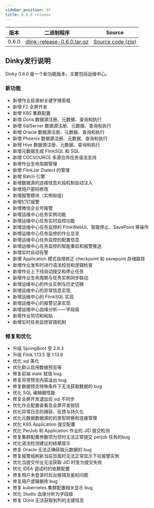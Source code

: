 ```yaml
---
sidebar_position: 97
title: 0.6.0 release
---
```


| 版本   | 二进制程序                                                                                                                | Source                                                                               |
|-------|----------------------------------------------------------------------------------------------------------------------|--------------------------------------------------------------------------------------|
| 0.6.0 | [dlink-release-0.6.0.tar.gz](https://github.com/DataLinkDC/dlink/releases/download/0.6.0/dlink-release-0.6.0.tar.gz) | [Source code (zip)](https://github.com/DataLinkDC/dlink/archive/refs/tags/0.6.0.zip) |


## Dinky发行说明

Dinky 0.6.0 是一个新功能版本，主要包括运维中心。

### 新功能

- 新增作业目录树关键字搜索框
- 新增 F2 全屏开发
- 新增 K8S 集群配置
- 新增 Doris 数据源注册、元数据、查询和执行
- 新增 SqlServer 数据源注册、元数据、查询和执行
- 新增 Oracle 数据源注册、元数据、查询和执行
- 新增 Phoenix 数据源注册、元数据、查询和执行
- 新增 Hive 数据源注册、元数据、查询和执行
- 新增元数据生成 FlinkSQL 和 SQL
- 新增 CDCSOURCE 多源合并任务语法支持
- 新增作业生命周期管理
- 新增 FlinkJar Dialect 的管理
- 新增 Batch 引擎
- 新增数据源的连接信息片段机制自动注入
- 新增用户密码修改
- 新增报警模块（实例和组）
- 新增钉钉报警
- 新增微信企业号报警
- 新增运维中心任务实例功能
- 新增运维中心任务实时监控功能
- 新增运维中心任务监控的 FlinkWebUI、智能停止、SavePoint 等操作
- 新增运维中心任务监控的作业总览
- 新增运维中心任务监控的配置信息
- 新增运维中心任务监控的智能重启和报警推送
- 新增实时自动告警
- 新增 Application 模式自增修正 checkpoint 和 savepoint 存储路径
- 新增作业发布时进行语法校验和逻辑检查
- 新增作业上下线自动提交和停止任务
- 新增作业生命周期与任务实例同步联动
- 新增运维中心的作业实例与历史切换
- 新增运维中心的异常信息实现
- 新增运维中心的 FlinkSQL 实现
- 新增运维中心的报警记录实现
- 新增运维中心血缘分析——字段级
- 新增作业剪切和粘贴
- 新增实时任务监控容错机制

### 修复和优化

- 升级 SpringBoot 至 2.6.3
- 升级 Flink 1.13.5 至 1.13.6
- 优化 sql 美化
- 优化默认启用数据预览等
- 修复前端 state 赋值 bug
- 修复异常预览内容溢出 bug
- 修复数据预览特殊条件下无法获取数据的 bug
- 优化 SQL 编辑器性能
- 修复全屏开发退出后 sql 不同步
- 优化作业配置查看及全屏开发按钮
- 优化异常日志的捕获、反馈与持久化
- 优化元数据数据源的的类型转换和连接管理
- 优化 K8S Application 提交配置
- 优化 PerJob 和 Application 作业的 JID 提交检测
- 修复集群配置参数项为空时无法正常提交 perjob 任务的bug
- 优化语法检测建议的结果提示
- 修复 Oracle 无法正确获取元数据的 bug
- 修复报警组刷新当前页面时无法正常显示下拉报警实例
- 优化当提交作业无法获取 JID 时变为提交失败
- 优化 IDEA 调试时的依赖配置
- 修复用户未登录时后台报错及鉴权问题
- 修复用户逻辑删除 bug
- 修复 kubernetes 集群配置相关显示 bug
- 优化 Studio 血缘分析为字段级
- 修复 Doris 无法获取到列的主键信息
